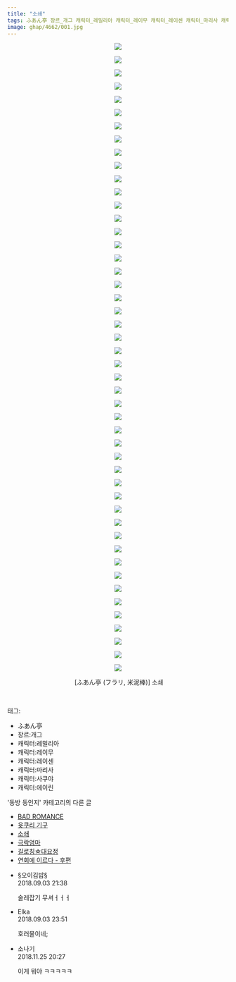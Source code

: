```yaml
---
title: "소쇄"
tags: ふあん亭 장르_개그 캐릭터_레밀리아 캐릭터_레이무 캐릭터_레이센 캐릭터_마리사 캐릭터_사쿠야 캐릭터_에이린 フラリ 米泥棒 동방_동인지
image: ghap/4662/001.jpg
---
```

<div class="article">
<p style="text-align: center; clear: none; float: none;"><img src="{{ site.nasurl }}/ghap/4662/001.jpg"/></p>
<p style="text-align: center; clear: none; float: none;"><img src="{{ site.nasurl }}/ghap/4662/002.jpg"/></p>
<p style="text-align: center; clear: none; float: none;"><img src="{{ site.nasurl }}/ghap/4662/003.jpg"/></p>
<p style="text-align: center; clear: none; float: none;"><img src="{{ site.nasurl }}/ghap/4662/004.jpg"/></p>
<p style="text-align: center; clear: none; float: none;"><img src="{{ site.nasurl }}/ghap/4662/005.jpg"/></p>
<p style="text-align: center; clear: none; float: none;"><img src="{{ site.nasurl }}/ghap/4662/006.jpg"/></p>
<p style="text-align: center; clear: none; float: none;"><img src="{{ site.nasurl }}/ghap/4662/007.jpg"/></p>
<p style="text-align: center; clear: none; float: none;"><img src="{{ site.nasurl }}/ghap/4662/008.jpg"/></p>
<p style="text-align: center; clear: none; float: none;"><img src="{{ site.nasurl }}/ghap/4662/009.jpg"/></p>
<p style="text-align: center; clear: none; float: none;"><img src="{{ site.nasurl }}/ghap/4662/010.jpg"/></p>
<p style="text-align: center; clear: none; float: none;"><img src="{{ site.nasurl }}/ghap/4662/011.jpg"/></p>
<p style="text-align: center; clear: none; float: none;"><img src="{{ site.nasurl }}/ghap/4662/012.jpg"/></p>
<p style="text-align: center; clear: none; float: none;"><img src="{{ site.nasurl }}/ghap/4662/013.jpg"/></p>
<p style="text-align: center; clear: none; float: none;"><img src="{{ site.nasurl }}/ghap/4662/014.jpg"/></p>
<p style="text-align: center; clear: none; float: none;"><img src="{{ site.nasurl }}/ghap/4662/015.jpg"/></p>
<p style="text-align: center; clear: none; float: none;"><img src="{{ site.nasurl }}/ghap/4662/016.jpg"/></p>
<p style="text-align: center; clear: none; float: none;"><img src="{{ site.nasurl }}/ghap/4662/017.jpg"/></p>
<p style="text-align: center; clear: none; float: none;"><img src="{{ site.nasurl }}/ghap/4662/018.jpg"/></p>
<p style="text-align: center; clear: none; float: none;"><img src="{{ site.nasurl }}/ghap/4662/019.jpg"/></p>
<p style="text-align: center; clear: none; float: none;"><img src="{{ site.nasurl }}/ghap/4662/020.jpg"/></p>
<p style="text-align: center; clear: none; float: none;"><img src="{{ site.nasurl }}/ghap/4662/021.jpg"/></p>
<p style="text-align: center; clear: none; float: none;"><img src="{{ site.nasurl }}/ghap/4662/022.jpg"/></p>
<p style="text-align: center; clear: none; float: none;"><img src="{{ site.nasurl }}/ghap/4662/023.jpg"/></p>
<p style="text-align: center; clear: none; float: none;"><img src="{{ site.nasurl }}/ghap/4662/024.jpg"/></p>
<p style="text-align: center; clear: none; float: none;"><img src="{{ site.nasurl }}/ghap/4662/025.jpg"/></p>
<p style="text-align: center; clear: none; float: none;"><img src="{{ site.nasurl }}/ghap/4662/026.jpg"/></p>
<p style="text-align: center; clear: none; float: none;"><img src="{{ site.nasurl }}/ghap/4662/027.jpg"/></p>
<p style="text-align: center; clear: none; float: none;"><img src="{{ site.nasurl }}/ghap/4662/028.jpg"/></p>
<p style="text-align: center; clear: none; float: none;"><img src="{{ site.nasurl }}/ghap/4662/029.jpg"/></p>
<p style="text-align: center; clear: none; float: none;"><img src="{{ site.nasurl }}/ghap/4662/030.jpg"/></p>
<p style="text-align: center; clear: none; float: none;"><img src="{{ site.nasurl }}/ghap/4662/031.jpg"/></p>
<p style="text-align: center; clear: none; float: none;"><img src="{{ site.nasurl }}/ghap/4662/032.jpg"/></p>
<p style="text-align: center; clear: none; float: none;"><img src="{{ site.nasurl }}/ghap/4662/033.jpg"/></p>
<p style="text-align: center; clear: none; float: none;"><img src="{{ site.nasurl }}/ghap/4662/034.jpg"/></p>
<p style="text-align: center; clear: none; float: none;"><img src="{{ site.nasurl }}/ghap/4662/035.jpg"/></p>
<p style="text-align: center; clear: none; float: none;"><img src="{{ site.nasurl }}/ghap/4662/036.jpg"/></p>
<p style="text-align: center; clear: none; float: none;"><img src="{{ site.nasurl }}/ghap/4662/037.jpg"/></p>
<p style="text-align: center; clear: none; float: none;"><img src="{{ site.nasurl }}/ghap/4662/038.jpg"/></p>
<p style="text-align: center; clear: none; float: none;"><img src="{{ site.nasurl }}/ghap/4662/039.jpg"/></p>
<p style="text-align: center; clear: none; float: none;"><img src="{{ site.nasurl }}/ghap/4662/040.jpg"/></p>
<p style="text-align: center; clear: none; float: none;"><img src="{{ site.nasurl }}/ghap/4662/041.jpg"/></p>
<p style="text-align: center; clear: none; float: none;"><img src="{{ site.nasurl }}/ghap/4662/042.jpg"/></p>
<p style="text-align: center; clear: none; float: none;"><img src="{{ site.nasurl }}/ghap/4662/043.jpg"/></p>
<p style="text-align: center; clear: none; float: none;"><img src="{{ site.nasurl }}/ghap/4662/044.jpg"/></p>
<p style="text-align: center; clear: none; float: none;"><img src="{{ site.nasurl }}/ghap/4662/045.jpg"/></p>
<p style="text-align: center; clear: none; float: none;"><img src="{{ site.nasurl }}/ghap/4662/046.jpg"/></p>
<p style="text-align: center; clear: none; float: none;"><img src="{{ site.nasurl }}/ghap/4662/047.jpg"/></p>
<p style="text-align: center; clear: none; float: none;"><img src="{{ site.nasurl }}/ghap/4662/048.jpg"/></p>
<p style="text-align: center; clear: none; float: none;"> [ふあん亭 (フラリ, 米泥棒)] 소쇄</p>
<p><br/></p>
</div><div class="tagTrail">
<p>태그: </p>
<ul>
<li>ふあん亭</li>
<li>장르:개그</li>
<li>캐릭터:레밀리아</li>
<li>캐릭터:레이무</li>
<li>캐릭터:레이센</li>
<li>캐릭터:마리사</li>
<li>캐릭터:사쿠야</li>
<li>캐릭터:에이린</li>
</ul>
</div><div class="another">
<p>'동방 동인지' 카테고리의 다른 글</p>
<ul>
<li><a href="/2018-09-03-ghap_4665">BAD ROMANCE</a></li>
<li><a href="/2018-09-03-ghap_4664">윳쿠리 기구</a></li>
<li><a href="/2018-09-03-ghap_4662">소쇄</a></li>
<li><a href="/2018-09-03-ghap_4661">극락염마</a></li>
<li><a href="/2018-09-03-ghap_4660">길로칭☆대요정</a></li>
<li><a href="/2018-09-02-ghap_4657">연회에 이르다 - 후편</a></li>
</ul>
</div><div class="cb_module cb_fluid">
<div class="cb_wrt cb_profile">
<div class="comment">
<ul>
<li class="cb_thumb_off" id="comment15325545">
<div class="cb_comment_area">
<div class="cb_info_area">
<div class="cb_section">
<span class="cb_nick_name">§오이김밥§</span>
</div>
<div class="cb_section">
<span class="cb_date">2018.09.03 21:38 </span>
</div>
</div>
<div class="cb_dsc_comment">
<p class="cb_dsc">
											술레잡기 무셔ㅓㅓㅓ
										</p>
</div>
</div></li>
<li class="cb_thumb_off" id="comment15325632">
<div class="cb_comment_area">
<div class="cb_info_area">
<div class="cb_section">
<span class="cb_nick_name">Elka</span>
</div>
<div class="cb_section">
<span class="cb_date">2018.09.03 23:51 </span>
</div>
</div>
<div class="cb_dsc_comment">
<p class="cb_dsc">
											호러물이네;
										</p>
</div>
</div></li>
<li class="cb_thumb_off" id="comment15378415">
<div class="cb_comment_area">
<div class="cb_info_area">
<div class="cb_section">
<span class="cb_nick_name">소나기</span>
</div>
<div class="cb_section">
<span class="cb_date">2018.11.25 20:27 </span>
</div>
</div>
<div class="cb_dsc_comment">
<p class="cb_dsc">
											이게 뭐야 ㅋㅋㅋㅋㅋ
										</p>
</div>
</div></li>
</ul>
</div>
</div><!-- commentList close -->
</div>